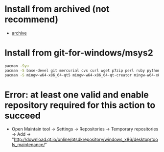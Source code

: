 Install from archived (not recommend)
=====
* [archive]("https://download.qt.io/archive/online_installers/")

Install from git-for-windows/msys2
=====
```bash
pacman -Syu
pacman -S base-devel git mercurial cvs curl wget p7zip perl ruby python2 python3 mingw-w64-x86_64-toolchain
pacman -S mingw-w64-x86_64-qt5 mingw-w64-x86_64-qt-creator mingw-w64-x86_64-qt5-static
```

Error: at least one valid and enable repository required for this action to succeed
=====
* Open Maintain tool -> Settings -> Repositories -> Temporary repositories -> Add -> "http://download.qt.io/online/qtsdkrepository/windows_x86/desktop/tools_maintenance/"

